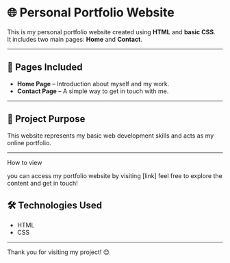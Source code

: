 # 🌐 Personal Portfolio Website

This is my personal portfolio website created using **HTML** and **basic CSS**.  
It includes two main pages: **Home** and **Contact**.

---

## 📄 Pages Included
- **Home Page** – Introduction about myself and my work.
- **Contact Page** – A simple way to get in touch with me.

---

## 🎯 Project Purpose
This website represents my basic web development skills and acts as my online portfolio.

---
How to view 

you can access my portfolio website by visiting [link] feel free to explore the content and get in touch!

## 🛠️ Technologies Used
- HTML
- CSS

---

Thank you for visiting my project! 😊
